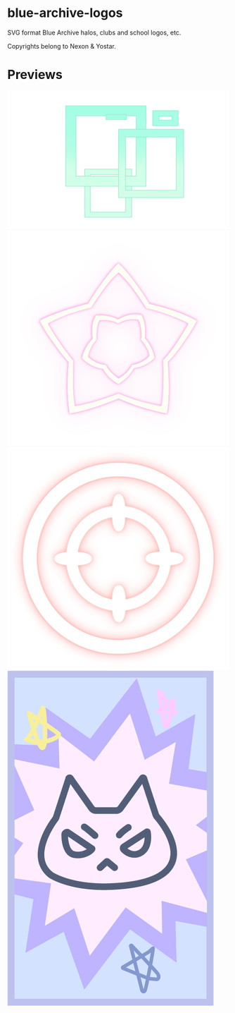 # blue-archive-logos
SVG format Blue Archive halos, clubs and school logos, etc.

Copyrights belong to Nexon &amp; Yostar.
# Previews
![](https://github.com/Mizera-Mondo/blue-archive-logos/blob/main/halos/tendou-arisu.png)
![](https://github.com/Mizera-Mondo/blue-archive-logos/blob/main/halos/uzawa-reisa.png)
![](https://github.com/Mizera-Mondo/blue-archive-logos/blob/main/halos/yutori-natsu.png)
![](https://github.com/Mizera-Mondo/blue-archive-logos/blob/main/others/reisa-challenge-envelope.png)
